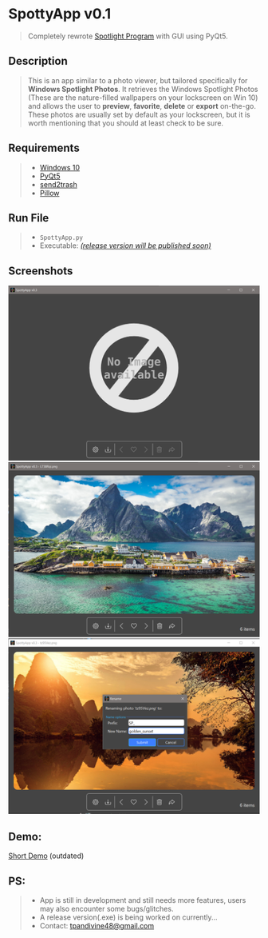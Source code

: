 # SpottyApp v0.1
> Completely rewrote [Spotlight Program][old spotty link] with GUI using PyQt5.

## Description
> This is an app similar to a photo viewer, but tailored specifically for **Windows Spotlight Photos**.
It retrieves the Windows Spotlight Photos (These are the nature-filled wallpapers on your lockscreen on Win 10)
and allows the user to **preview**, **favorite**, **delete** or **export** on-the-go.
These photos are usually set by default as your lockscreen, but it is worth mentioning that you should at least check to be sure.

## Requirements
> * [Windows 10](https://www.microsoft.com/en-us/software-download/windows10)
> * [PyQt5](https://pypi.org/project/PyQt5/)
> * [send2trash](https://pypi.org/project/Send2Trash/)
> * [Pillow](https://pypi.org/project/Pillow/)

## Run File
> * `SpottyApp.py`
> * Executable: [*(release version will be published soon)*]()


## Screenshots
![pic_1](screenshots/1.png)
![pic_1](screenshots/2.png)
![pic_1](screenshots/5.png)
<!-- ![df](screenshots/1.png) This works too...No need for raw github content -->

## Demo:
[Short Demo](https://imgur.com/zVA7aUH) (outdated)

## PS:
> * App is still in development and still needs more features, users may also encounter some bugs/glitches.
> * A release version(.exe) is being worked on currently...
> * Contact: tpandivine48@gmail.com

<!-- Links -->
[old spotty link]: (https://github.com/CHR-onicles/SpotlightProgram)







